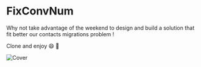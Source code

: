 # FixConvNum

Why not take advantage of the weekend to design and build a solution that fit better our contacts migrations problem !

Clone and enjoy 😄 🚀

![Cover](https://github.com/user-attachments/assets/ae42ee2b-e737-46f6-96f4-b067ecbbff74)

